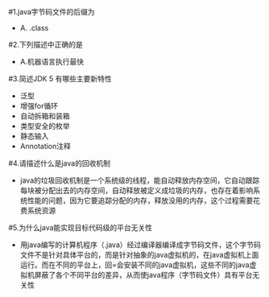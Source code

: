 #1.java字节码文件的后缀为

- A. .class

#2.下列描述中正确的是

- A.机器语言执行最快

#3.简述JDK 5 有哪些主要新特性

- 泛型
- 增强for循环
- 自动拆箱和装箱
- 类型安全的枚举
- 静态输入
- Annotation注释

#4.请描述什么是java的回收机制

- java的垃圾回收机制是一个系统级的线程，能自动释放内存空间，它自动跟踪每块被分配出去的内存空间，自动释放被定义成垃圾的内存，也存在着影响系统性能的问题，因为它要追踪分配的内存，释放没用的内存，这个过程需要花费系统资源

#5.为什么java能实现目标代码级的平台无关性

- 用java编写的计算机程序（.java）经过编译器编译成字节码文件，这个字节码文件不是针对具体平台的，而是针对抽象的java虚拟机的，在java虚拟机上面运行。而在不同的平台上，回=会安装不同的java虚拟机，这些不同的java虚拟机屏蔽了各个不同平台的差异，从而使java程序（字节码文件）具有平台无关性


